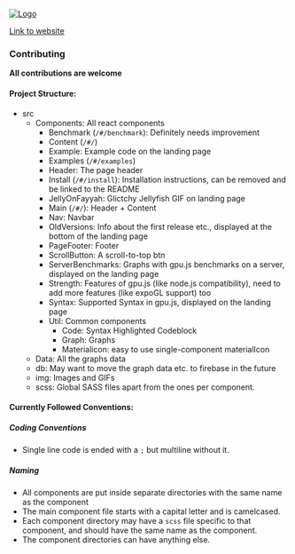[![Logo](https://gpu.rocks/favicon.png)](https://gpu.rocks/)

[Link to website](https://gpu.rocks/)

### Contributing
**All contributions are welcome**

#### Project Structure:
- src
  - Components: All react components
    - Benchmark (`/#/benchmark`): Definitely needs improvement
    - Content (`/#/`)
    - Example: Example code on the landing page
    - Examples (`/#/examples`)
    - Header: The page header
    - Install (`/#/install`): Installation instructions, can be removed and be linked to the README
    - JellyOnFayyah: Glictchy Jellyfish GIF on landing page
    - Main (`/#/`): Header + Content
    - Nav: Navbar
    - OldVersions: Info about the first release etc., displayed at the bottom of the landing page
    - PageFooter: Footer
    - ScrollButton: A scroll-to-top btn
    - ServerBenchmarks: Graphs with gpu.js benchmarks on a server, displayed on the landing page
    - Strength: Features of gpu.js (like node.js compatibility), need to add more features (like expoGL support) too
    - Syntax: Supported Syntax in gpu.js, displayed on the landing page
    - Util: Common components
      - Code: Syntax Highlighted Codeblock
      - Graph: Graphs
      - Materialicon: easy to use single-component materialIcon
  - Data: All the graphs data
  - db: May want to move the graph data etc. to firebase in the future
  - img: Images and GIFs
  - scss: Global SASS files apart from the ones per component.

#### Currently Followed Conventions:
##### Coding Conventions
- Single line code is ended with a `;` but multiline without it.

##### Naming
- All components are put inside separate directories with the same name as the component
- The main component file starts with a capital letter and is camelcased.
- Each component directory may have a `scss` file specific to that component, and should have the same name as the component.
- The component directories can have anything else.